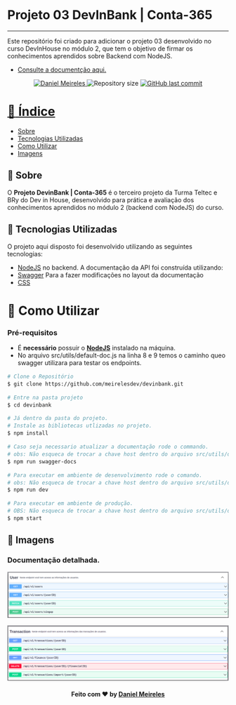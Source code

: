 # Projeto 03 DevInBank | Conta-365
---

Este repositório foi criado para adicionar o projeto 03 desenvolvido no curso DevInHouse no módulo 2, que tem o objetivo de firmar os conhecimentos aprendidos sobre Backend com NodeJS.

- [Consulte a documentção aqui.](https://devinbank-conta365.herokuapp.com/api/v1/docs/)
<p align="center">	
   <a href="https://www.linkedin.com/in/developer-danielmn/">
      <img alt="Daniel Meireles" src="https://img.shields.io/badge/-Daniel Meireles-0080000?style=flat&logo=Linkedin&logoColor=white" />
   </a>
  <img alt="Repository size" src="https://img.shields.io/github/languages/code-size/meirelesdev/devinbank?color=0080000label=repo%20size">


  <a href="https://github.com/meirelesdev/devinbank/commits/main">
    <img alt="GitHub last commit" src="https://img.shields.io/github/last-commit/meirelesdev/devinbank?color=0080000">
</p>

# :pushpin: Índice

- [Sobre](#sobre)
- [Tecnologias Utilizadas](#tecnologias-utilizadas)
- [Como Utilizar](#como-utilizar)
- [Imagens](#imagens)

<a id="sobre"></a>

## :bookmark: Sobre

O <strong>Projeto DevinBank | Conta-365</strong> é o terceiro projeto da Turma Teltec e BRy do Dev in House, desenvolvido para prática e avaliação dos conhecimentos aprendidos no módulo 2 (backend com NodeJS) do curso.

<a id="tecnologias-utilizadas"></a>

## :rocket: Tecnologias Utilizadas

O projeto aqui disposto foi desenvolvido utilizando as seguintes tecnologias:
- [NodeJS](https://nodejs.org/en/) no backend.
A documentação da API foi construída utilizando:
- [Swagger](https://swagger.io/)
Para a fazer modificações no layout da documentação
- [CSS](https://www.w3schools.com/css/default.asp)

<a id="como-utilizar"></a>
# :construction_worker: Como Utilizar

### **Pré-requisitos**

  - É **necessário** possuir o **[NodeJS](https://nodejs.org/en/)** instalado na máquina.
  - No arquivo src/utils/default-doc.js na linha 8 e 9 temos o caminho queo swagger utilizara para testar os endpoints.

```bash
# Clone o Repositório
$ git clone https://github.com/meirelesdev/devinbank.git
```

```bash
# Entre na pasta projeto
$ cd devinbank

```
```bash
# Já dentro da pasta do projeto.
# Instale as bibliotecas utlizadas no projeto.
$ npm install
```
```bash
# Caso seja necessario atualizar a documentação rode o commando.
# obs: Não esqueca de trocar a chave host dentro do arquivo src/utils/default-doc.js para host: "localhost:3333" ou "DOMINIO_QUE_HOSPEDARA_A_APLICAÇÃO"
$ npm run swagger-docs
```

```bash
# Para executar em ambiente de desenvolvimento rode o comando.
# obs: Não esqueca de trocar a chave host dentro do arquivo src/utils/default-doc.js para host: "localhost:3333"
$ npm run dev
```

```bash
# Para executar em ambiente de produção.
# OBS: Não esqueca de trocar a chave host dentro do arquivo src/utils/default-doc.js para host: "DOMINIO_QUE_HOSPEDARA_A_APLICAÇÃO"
$ npm start
```

<a id="imagens"></a>
## :bookmark: Imagens

### Documentação detalhada.

![Rotas Users](screens/users-routes.png?raw=true "Rotas user")

![Rotas Transactions](screens/transactions-routes.png?raw=true "Rotas transactions")


<h4 align="center">
    Feito com ❤️ by <a href="https://www.linkedin.com/in/developer-danielmn/" target="_blank">Daniel Meireles</a>
</h4>